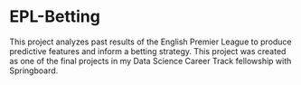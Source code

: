 # EPL-Betting

This project analyzes past results of the English Premier League to produce predictive features and inform a betting strategy. This project was created as one of the final projects in my Data Science Career Track fellowship with Springboard.
